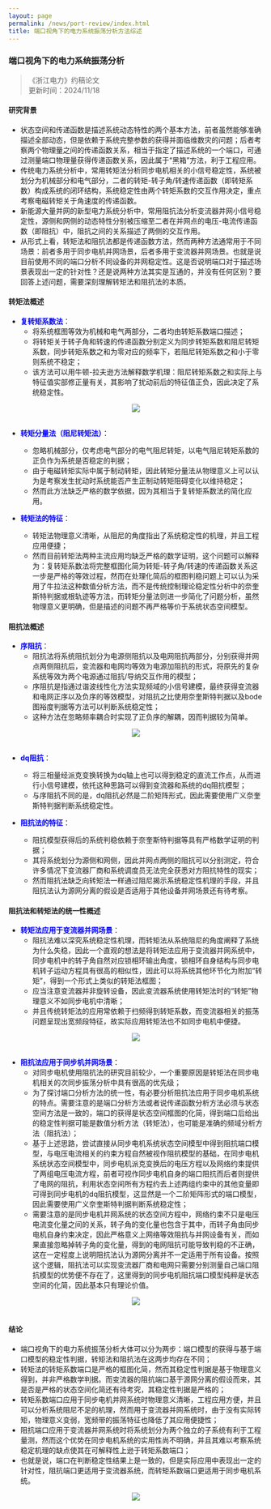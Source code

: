 ```yaml
---
layout: page
permalink: /news/port-review/index.html
title: 端口视角下的电力系统振荡分析方法综述
---
```


### 端口视角下的电力系统振荡分析

> 《浙江电力》约稿论文 <br>
> 更新时间：2024/11/18

#### 研究背景
- 状态空间和传递函数是描述系统动态特性的两个基本方法，前者虽然能够准确描述全部动态，但是依赖于系统完整参数的获得并面临维数灾的问题；后者考察两个物理量之间的传递函数关系，相当于指定了描述系统的一个端口，可通过测量端口物理量获得传递函数关系，因此属于“黑箱”方法，利于工程应用。
- 传统电力系统分析中，常用转矩法分析同步电机相关的小信号稳定性，系统被划分为机械部分和电气部分，二者的转矩-转子角/转速传递函数（即转矩系数）构成系统的闭环结构，系统稳定性由两个转矩系数的交互作用决定，重点考察电磁转矩关于角速度的传递函数。
- 新能源大量并网的新型电力系统分析中，常用阻抗法分析变流器并网小信号稳定性，源侧和网侧的动态特性分别被压缩至二者在并网点的电压-电流传递函数（即阻抗）中，阻抗之间的关系描述了两侧的交互作用。
- 从形式上看，转矩法和阻抗法都是传递函数方法，然而两种方法通常用于不同场景：前者多用于同步电机并网场景，后者多用于变流器并网场景。也就是说目前使用不同的端口分析不同设备的并网稳定性。这是否说明端口对于描述场景表现出一定的针对性？还是说两种方法其实是互通的，并没有任何区别？要回答上述问题，需要深刻理解转矩法和阻抗法的本质。


#### 转矩法概述
- <b><font color=blue>复转矩系数法</font></b>：
	* 将系统框图等效为机械和电气两部分，二者均由转矩系数端口描述；
	* 将转矩关于转子角和转速的传递函数分别定义为同步转矩系数和阻尼转矩系数，同步转矩系数之和为零对应的频率下，若阻尼转矩系数之和小于零则系统不稳定；
	* 该方法可以用牛顿-拉夫逊方法解释数学机理：阻尼转矩系数之和实际上与特征值实部修正量有关，其影响了扰动前后的特征值正负，因此决定了系统稳定性。

<center>
<img src="/news/port-review.assets/fig1.jpg">
</center>

<br>

- <b><font color=blue>转矩分量法（阻尼转矩法）</font></b>：
	* 忽略机械部分，仅考虑电气部分的电气阻尼转矩，以电气阻尼转矩系数的正负作为系统是否稳定的判据；
	* 由于电磁转矩实际中属于制动转矩，因此转矩分量法从物理意义上可以认为是考察发生扰动时系统能否产生正制动转矩阻碍变化以维持稳定；
	* 然而此方法缺乏严格的数学依据，因为其相当于复转矩系数法的简化应用。

- <b><font color=blue>转矩法的特征</font></b>：
	* 转矩法物理意义清晰，从阻尼的角度指出了系统稳定性的机理，并且工程应用便捷；
	* 然而目前转矩法两种主流应用均缺乏严格的数学证明，这个问题可以解释为：复转矩系数法将完整框图化简为转矩-转子角/转速的传递函数关系这一步是严格的等效过程，然而在处理化简后的框图判稳问题上可以认为采用了牛拉法这种数值分析方法，而不是传统控制理论稳定性分析中的奈奎斯特判据或根轨迹等方法，而转矩分量法则进一步简化了问题分析，虽然物理意义更明确，但是描述的问题不再严格等价于系统状态空间模型。

#### 阻抗法概述
- <b><font color=blue>序阻抗</font></b>：
	* 阻抗法将系统阻抗划分为电源侧阻抗以及电网阻抗两部分，分别获得并网点两侧阻抗后，变流器和电网均等效为电源加阻抗的形式，将原先的复杂系统等效为两个电源通过阻抗/导纳交互作用的模型；
	* 序阻抗是指通过谐波线性化方法实现频域的小信号建模，最终获得变流器和电网正序以及负序的等效模型，对阻抗之比使用奈奎斯特判据以及bode图裕度判据等方法可以判断系统稳定性；
	* 这种方法在忽略频率耦合时实现了正负序的解耦，因而判据较为简单。

<center>
<img src="/news/port-review.assets/fig2.jpg">
</center>

<br>

- <b><font color=blue>dq阻抗</font></b>：
	* 将三相量经派克变换转换为dq轴上也可以得到稳定的直流工作点，从而进行小信号建模，依托这种思路可以得到变流器和系统的dq阻抗模型；
	* 与序阻抗不同的是，dq阻抗必然是二阶矩阵形式，因此需要使用广义奈奎斯特判据判断系统稳定性。

- <b><font color=blue>阻抗法的特征</font></b>：
	* 阻抗模型获得后的系统判稳依赖于奈奎斯特判据等具有严格数学证明的判据；
	* 其将系统划分为源侧和网侧，因此并网点两侧的阻抗可以分别测定，符合许多情况下变流器厂商和系统调度员无法完全获悉对方阻抗特性的现实；
	* 然而阻抗法缺乏向转矩法一样通过阻尼揭示系统稳定性机理的手段，并且阻抗法认为源网分离的假设是否适用于其他设备并网场景还有待考察。


#### 阻抗法和转矩法的统一性概述
- <b><font color=blue>转矩法应用于变流器并网场景</font></b>：
	* 阻抗法难以深究系统稳定性机理，而转矩法从系统阻尼的角度阐释了系统为什么失稳，因此一个直观的想法是将转矩法应用于变流器并网系统中，同步电机中的转子角自然对应锁相环输出角度，锁相环自身结构与同步电机转子运动方程具有很高的相似性，因此可以将系统其他环节化为附加“转矩”，得到一个形式上类似的转矩法框图；
	* 应当注意变流器并非旋转设备，因此变流器系统使用转矩法时的“转矩”物理意义不如同步电机中清晰；
	* 并且传统转矩法的应用常依赖于扫频得到转矩系数，而变流器相关的振荡问题呈现出宽频段特征，故实际应用转矩法也不如同步电机中便捷。

<center>
<img src="/news/port-review.assets/fig3.jpg">
</center>

<br>

- <b><font color=blue>阻抗法应用于同步机并网场景</font></b>：
	* 对同步电机使用阻抗法的研究目前较少，一个重要原因是转矩法在同步电机相关的次同步振荡分析中具有很高的优先级；
	* 为了探讨端口分析方法的统一性，有必要分析阻抗法应用于同步电机系统的特点。需要注意的是端口分析方法或者说传递函数分析方法必须与状态空间方法是一致的，端口的获得是状态空间框图的化简，得到端口后给出的稳定性判据可能是数值分析方法（转矩法），也可能是准确的频域分析方法（阻抗法）；
	* 基于上述思路，尝试直接从同步电机系统状态空间模型中得到阻抗端口模型，与电压电流相关的约束方程自然被视作阻抗模型的基础，在同步电机系统状态空间模型中，同步电机派克变换后的电压方程以及网络约束提供了两组电压电流方程，前者可视作同步电机自身的端口阻抗而后者则提供了电网的阻抗，利用状态空间所有方程约去上述两组约束中的其他变量即可得到同步电机的dq阻抗模型，这显然是一个二阶矩阵形式的端口模型，因此需要使用广义奈奎斯特判据判断系统稳定性；
	* 需要注意的是同步电机并网系统的状态空间方程中，网络约束不只是电压电流变化量之间的关系，转子角的变化量也包含于其中，而转子角由同步电机自身约束决定，因此严格意义上网络等效阻抗与并网设备有关，而如果直接忽略掉转子角的变化量，得到的电网阻抗可能导致判稳的不正确，这在一定程度上说明阻抗法认为源网分离并不一定适用于所有设备。按照这个逻辑，阻抗法可以实现变流器厂商和电网只需要分别测量自己端口阻抗模型的优势便不存在了，这里得到的同步电机阻抗端口模型纯粹是状态空间的化简，因此基本只有理论价值。

<center>
<img src="/news/port-review.assets/fig4.jpg">
</center>

<br>

#### 结论
- 端口视角下的电力系统振荡分析大体可以分为两步：端口模型的获得与基于端口模型的稳定性判据，转矩法和阻抗法在这两步均存在不同；
- 转矩法的转矩系数端口是严格的框图化简，然而其稳定性判据是基于物理意义得到，并非严格数学判据。而变流器的阻抗端口基于源网分离的假设而来，其是否是严格的状态空间化简还有待考究，其稳定性判据是严格的；
- 转矩系数端口应用于同步电机并网系统时物理意义清晰，工程应用方便，并且可以分析系统阻尼不足的机理，然而用于变流器并网系统时，由于没有实际转矩，物理意义变弱，宽频带的振荡特征也降低了其应用便捷性；
- 阻抗端口应用于变流器并网系统时将系统划分为两个独立的子系统有利于工程量测，然而这个优势在同步电机系统的实用性尚不明确，并且其难以考察系统稳定机理的缺点使其在可解释性上逊于转矩系数端口；
- 也就是说，端口在判断稳定性结果上是一致的，但是实际应用中表现出一定的针对性，阻抗端口更适用于变流器系统，而转矩系数端口更适用于同步电机系统。
<center>
<img src="/news/port-review.assets/fig5.jpg">
</center>

<br>


